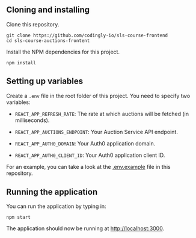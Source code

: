 ## Cloning and installing
Clone this repository.
```
git clone https://github.com/codingly-io/sls-course-frontend
cd sls-course-auctions-frontent
```

Install the NPM dependencies for this project.
```
npm install
```

## Setting up variables
Create a `.env` file in the root folder of this project. You need to specify two variables:

* `REACT_APP_REFRESH_RATE`: The rate at which auctions will be fetched (in milliseconds).

* `REACT_APP_AUCTIONS_ENDPOINT`: Your Auction Service API endpoint.

* `REACT_APP_AUTH0_DOMAIN`: Your Auth0 application domain.

* `REACT_APP_AUTH0_CLIENT_ID`: Your Auth0 application client ID.

For an example, you can take a look at the [.env.example](.env.example) file in this repository.

## Running the application
You can run the application by typing in:
```
npm start
```
The application should now be running at [http://localhost:3000](http://localhost:3000).
